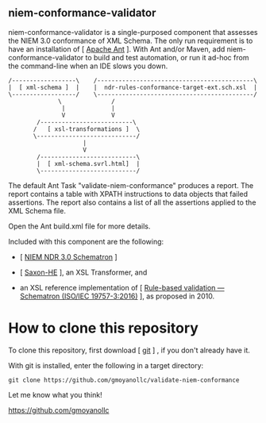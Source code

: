 ## niem-conformance-validator

niem-conformance-validator is a single-purposed component that assesses the NIEM 3.0 conformance of XML Schema.  The only run requirement is to have an installation of [ <a href="http://ant.apache.org/" target="_blank">Apache Ant</a> ].  With Ant and/or Maven, add niem-conformance-validator to build and test automation, or run it ad-hoc from the command-line when an IDE slows you down.

    /------------------\    /--------------------------------------------\
    |  [ xml-schema ]  |    |  ndr-rules-conformance-target-ext.sch.xsl  |
    \------------------/    \--------------------------------------------/
                  \              /
                   |             |
                   V             V
            /--------------------------\
           /   [ xsl-transformations ]  \
           \----------------------------/
                         |
                         V
            /---------------------------\
            |  [ xml-schema.svrl.html]  |
            \---------------------------/
                             
The default Ant Task "validate-niem-conformance" produces a report.  The report contains a table with XPATH instructions to data objects that failed assertions.  The report also contains a list of all the assertions applied to the XML Schema file.

Open the Ant build.xml file for more details.

Included with this component are the following:

*  [ <a href="https://reference.niem.gov/niem/specification/naming-and-design-rules/3.0/NIEM-NDR-3.0-2014-07-31.html" target="_blank">NIEM NDR 3.0 Schematron</a> ]

*  [ <a href="http://www.saxonica.com/products/products.xml" target="_blank">Saxon-HE</a> ], an XSL Transformer, and

*  an XSL reference implementation of [ <a href="https://www.iso.org/obp/ui/#iso:std:iso-iec:19757:-3:ed-2:v1:en" target="_blank">Rule-based validation — Schematron (ISO/IEC 19757-3:2016)</a> ], as proposed in 2010.  

# How to clone this repository
To clone this repository, first download [ <a href="https://git-scm.com" target="_blank">git</a> ] , if you don't already have it.

With git is installed, enter the following in a target directory:

    git clone https://github.com/gmoyanollc/validate-niem-conformance
    
Let me know what you think!

https://github.com/gmoyanollc
